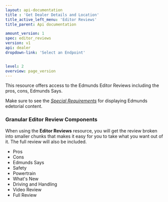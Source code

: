 ```yaml
---
layout: api-documentation
title : 'Get Dealer Details and Location'
title_active_left_menu: 'Editor Reviews'
title_parent: Api documentation

amount_version: 1
spec: editor_reviews
version: v1
api: dealer
dropdown-link: 'Select an Endpoint'


level: 2
overview: page_version
---
```


<div class="info-message">
	This resource offers access to the Edmunds Editor Reviews including the pros, cons, Edmunds Says.
</div>

Make sure to see the [*Special Requirements*](http://developer.edmunds.com/api-documentation/editorial/#special_requirements) for displaying Edmunds edetorial content.

### Granular Editor Review Components

When using the **Editor Reviews** resource, you will get the review broken into smaller chunks that makes it easy for you to take what you want out of it. The full review will also be included.

* Pros
* Cons
* Edmunds Says
* Safety
* Powertrain
* What's New
* Driving and Handling
* Video Review
* Full Review